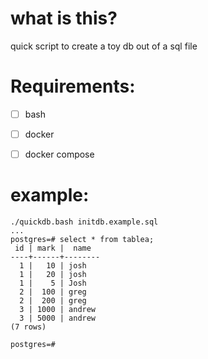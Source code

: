 # what is this?

quick script to create a toy db out of a sql file

# Requirements:

- [ ] bash
- [ ] docker
- [ ] docker compose


# example:
```
./quickdb.bash initdb.example.sql
...
postgres=# select * from tablea;
 id | mark |  name
----+------+--------
  1 |   10 | josh
  1 |   20 | josh
  1 |    5 | Josh
  2 |  100 | greg
  2 |  200 | greg
  3 | 1000 | andrew
  3 | 5000 | andrew
(7 rows)

postgres=#
```
